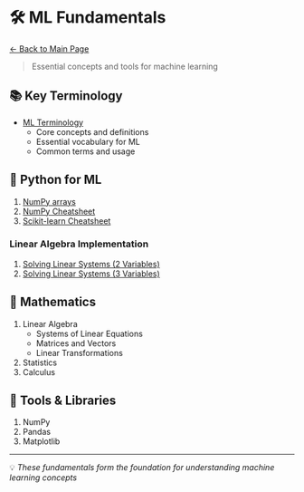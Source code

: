 # 🛠️ ML Fundamentals

[← Back to Main Page](../README.md)

> Essential concepts and tools for machine learning

## 📚 Key Terminology
- [ML Terminology](terminology.md)
  - Core concepts and definitions
  - Essential vocabulary for ML
  - Common terms and usage

## 🐍 Python for ML
1. [NumPy arrays](python/numpy/numpy_arrays.ipynb)
2. [NumPy Cheatsheet](python/numpy/numpy_cheatsheet.md)
3. [Scikit-learn Cheatsheet](python/scikit_learn/scikit_learn_cheatsheet.md)

### Linear Algebra Implementation
1. [Solving Linear Systems (2 Variables)](python/numpy/solving_linear_systems_2_variables.ipynb)
2. [Solving Linear Systems (3 Variables)](python/numpy/solving_linear_systems_3_variables.ipynb)

## 📐 Mathematics
1. Linear Algebra
   - Systems of Linear Equations
   - Matrices and Vectors
   - Linear Transformations
2. Statistics
3. Calculus

## 🔧 Tools & Libraries
1. NumPy
2. Pandas
3. Matplotlib

---
💡 _These fundamentals form the foundation for understanding machine learning concepts_